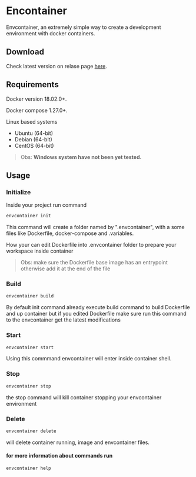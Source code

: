 # Encontainer
Envcontainer, an extremely simple way to create a development environment with docker containers.

## Download
Check latest version on relase page [here](https://github.com/ErickMaria/envcontainer/releases).

## Requirements

Docker version 18.02.0+.

Docker compose 1.27.0+.

Linux based systems
- Ubuntu (64-bit)
- Debian (64-bit)
- CentOS (64-bit)
> Obs: **Windows system have not been yet tested.**


## Usage
### Initialize
Inside your project run command

```bash
envcontainer init
```

This command will create a folder named by ".envcontainer", with a some files like Dockerfile, docker-compose and .variables.

How your can edit Dockerfile into .envcontainer folder to prepare your workspace inside container
> Obs: make sure the Dockerfile base image has an entrypoint otherwise add it at the end of the file

### Build

```bash
envcontainer build
```

By default init command already execute build command to build Dockerfile and up container but if you edited Dockerfile make sure run this command to the envcontainer get the latest modifications

### Start

```bash
envcontainer start
```

Using this commmand envcontainer will enter inside container shell.

### Stop

```bash
envcontainer stop
```


the stop command will kill container stopping your envcontainer environment

### Delete

```bash
envcontainer delete
```

will delete container running, image and envcontainer files.

#### for more information about commands run
 
 ```bash
envcontainer help
```
